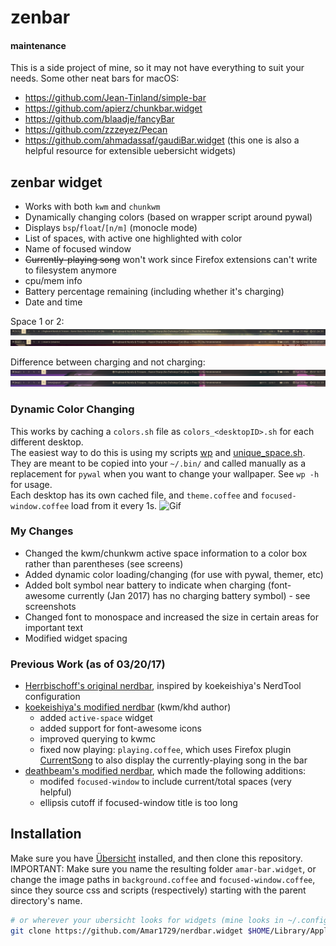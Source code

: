 # zenbar

#### maintenance
This is a side project of mine, so it may not have everything to suit your needs. Some other neat bars for macOS:
- https://github.com/Jean-Tinland/simple-bar
- https://github.com/apierz/chunkbar.widget
- https://github.com/blaadje/fancyBar
- https://github.com/zzzeyez/Pecan
- https://github.com/ahmadassaf/gaudiBar.widget (this one is also a helpful resource for extensible uebersicht widgets)

## zenbar widget
* Works with both `kwm` and `chunkwm`
* Dynamically changing colors (based on wrapper script around pywal)
* Displays `bsp`/`float`/`[n/m]` (monocle mode)  
* List of spaces, with active one highlighted with color  
* Name of focused window
* ~~Currently-playing song~~ won't work since Firefox extensions can't write to filesystem anymore
* cpu/mem info 
* Battery percentage remaining (including whether it's charging)
* Date and time 

Space 1 or 2:
![Screenshot](screens/space-1.png)
![Screenshot](screens/space-2.png)

Difference between charging and not charging:
![Screenshot](screens/charge.png)
![Screenshot](screens/no-charge.png)

### Dynamic Color Changing  
This works by caching a `colors.sh` file as `colors_<desktopID>.sh` for each different desktop.  
The easiest way to do this is using my scripts [wp](./scripts/wp) and [unique\_space.sh](./scripts/unique_space.sh). They are meant to be copied into your `~/.bin/` and called manually as a replacement for `pywal` when you want to change your wallpaper. See `wp -h` for usage.  
Each desktop has its own cached file, and `theme.coffee` and `focused-window.coffee` load from it every 1s. 
![Gif](screens/color-reload.gif)


### My Changes

* Changed the kwm/chunkwm active space information to a color box rather than parentheses (see screens)
* Added dynamic color loading/changing (for use with pywal, themer, etc)
* Added bolt symbol near battery to indicate when charging (font-awesome currently (Jan 2017) has no charging battery symbol) - see screenshots
* Changed font to monospace and increased the size in certain areas for important text
* Modified widget spacing

### Previous Work (as of 03/20/17)

* [Herrbischoff's original nerdbar](https://github.com/herrbischoff/nerdbar.widget), inspired by koekeishiya's NerdTool configuration
* [koekeishiya's modified nerdbar](https://github.com/koekeishiya/nerdbar.widget) (kwm/khd author)  
  * added `active-space` widget
  * added support for font-awesome icons
  * improved querying to kwmc
  * fixed now playing: `playing.coffee`, which uses Firefox plugin [CurrentSong](https://addons.mozilla.org/en-us/firefox/addon/currentsong/) to also display the currently-playing song in the bar  
* [deathbeam's modified nerdbar](https://github.com/deathbeam/dotfiles/tree/fac1bc6ec8ba4ca16ef31d92ce93c6f2a2681f8b/lib/macos/bar.widget), which made the following additions:  
  * modifed `focused-window` to include current/total spaces (very helpful)
  * ellipsis cutoff if focused-window title is too long

## Installation

Make sure you have [Übersicht](http://tracesof.net/uebersicht/) installed, and then clone this repository.  
IMPORTANT: Make sure you name the resulting folder `amar-bar.widget`, or change the image paths in `background.coffee` and `focused-window.coffee`, since they source css and scripts (respectively) starting with the parent directory's name.  
```bash
# or wherever your ubersicht looks for widgets (mine looks in ~/.config/ubersicht/widgets/)
git clone https://github.com/Amar1729/nerdbar.widget $HOME/Library/Application\ Support/Übersicht/widgets/amar-bar.widget
```
